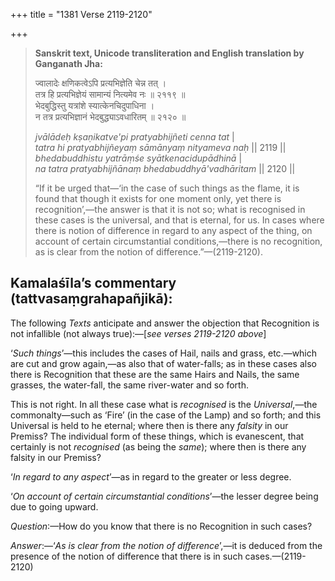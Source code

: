 +++
title = "1381 Verse 2119-2120"

+++
> **Sanskrit text, Unicode transliteration and English translation by Ganganath Jha:** 
>
> ज्वालादेः क्षणिकत्वेऽपि प्रत्यभिज्ञेति चेन्न तत् ।  
> तत्र हि प्रत्यभिज्ञेयं सामान्यं नित्यमेव नः ॥ २११९ ॥  
> भेदबुद्धिस्तु यत्रांशे स्यात्केनचिदुपाधिना ।  
> न तत्र प्रत्यभिज्ञानं भेदबुद्ध्याऽवधारितम् ॥ २१२० ॥ 
>
> *jvālādeḥ kṣaṇikatve'pi pratyabhijñeti cenna tat* \|  
> *tatra hi pratyabhijñeyaṃ sāmānyaṃ nityameva naḥ* \|\| 2119 \|\|  
> *bhedabuddhistu yatrāṃśe syātkenacidupādhinā* \|  
> *na tatra pratyabhijñānaṃ bhedabuddhyā'vadhāritam* \|\| 2120 \|\| 
>
> “If it be urged that—‘in the case of such things as the flame, it is found that though it exists for one moment only, yet there is recognition’,—the answer is that it is not so; what is recognised in these cases is the universal, and that is eternal, for us. In cases where there is notion of difference in regard to any aspect of the thing, on account of certain circumstantial conditions,—there is no recognition, as is clear from the notion of difference.”—(2119-2120).



## Kamalaśīla’s commentary (tattvasaṃgrahapañjikā):

The following *Texts* anticipate and answer the objection that Recognition is not infallible (not always true):—[*see verses 2119-2120 above*]

‘*Such things*’—this includes the cases of Hail, nails and grass, etc.—which are cut and grow again,—as also that of water-falls; as in these cases also there is Recognition that these are the same Hairs and Nails, the same grasses, the water-fall, the same river-water and so forth.

This is not right. In all these case what is *recognised* is the *Universal*,—the commonalty—such as ‘Fire’ (in the case of the Lamp) and so forth; and this Universal is held to he eternal; where then is there any *falsity* in our Premiss? The individual form of these things, which is evanescent, that certainly is not *recognised* (as being the *same*); where then is there any falsity in our Premiss?

‘*In regard to any aspect*’—as in regard to the greater or less degree.

‘*On account of certain circumstantial conditions*’—the lesser degree being due to going upward.

*Question*:—How do you know that there is no Recognition in such cases?

*Answer*:—‘*As is clear from the notion of difference*’,—it is deduced from the presence of the notion of difference that there is in such cases.—(2119-2120)



